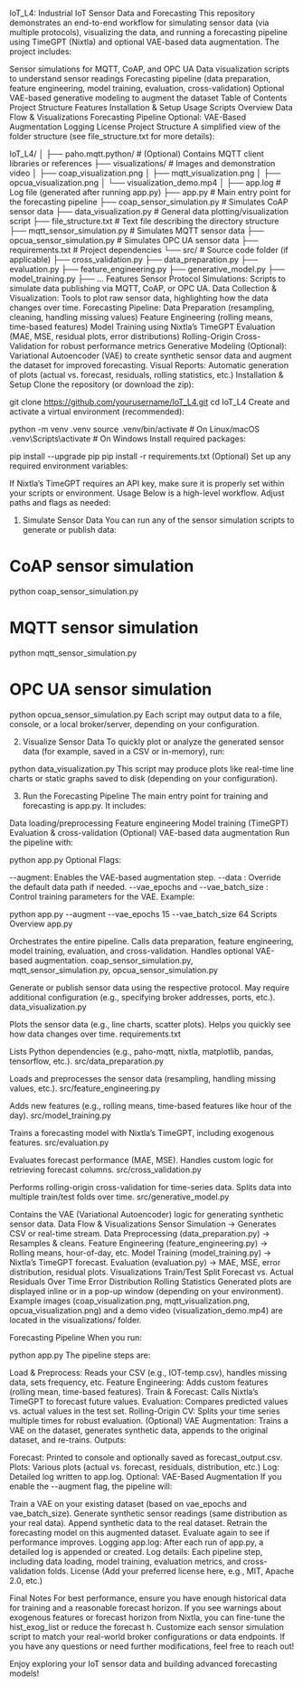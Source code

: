 IoT_L4: Industrial IoT Sensor Data and Forecasting
This repository demonstrates an end-to-end workflow for simulating sensor data (via multiple protocols), visualizing the data, and running a forecasting pipeline using TimeGPT (Nixtla) and optional VAE-based data augmentation. The project includes:

Sensor simulations for MQTT, CoAP, and OPC UA
Data visualization scripts to understand sensor readings
Forecasting pipeline (data preparation, feature engineering, model training, evaluation, cross-validation)
Optional VAE-based generative modeling to augment the dataset
Table of Contents
Project Structure
Features
Installation & Setup
Usage
Scripts Overview
Data Flow & Visualizations
Forecasting Pipeline
Optional: VAE-Based Augmentation
Logging
License
Project Structure
A simplified view of the folder structure (see file_structure.txt for more details):


IoT_L4/
│
├── paho.mqtt.python/           # (Optional) Contains MQTT client libraries or references
├── visualizations/             # Images and demonstration video
│   ├── coap_visualization.png
│   ├── mqtt_visualization.png
│   ├── opcua_visualization.png
│   └── visualization_demo.mp4
│
├── app.log                     # Log file (generated after running app.py)
├── app.py                      # Main entry point for the forecasting pipeline
├── coap_sensor_simulation.py   # Simulates CoAP sensor data
├── data_visualization.py       # General data plotting/visualization script
├── file_structure.txt          # Text file describing the directory structure
├── mqtt_sensor_simulation.py   # Simulates MQTT sensor data
├── opcua_sensor_simulation.py  # Simulates OPC UA sensor data
├── requirements.txt            # Project dependencies
└── src/                        # Source code folder (if applicable)
    ├── cross_validation.py
    ├── data_preparation.py
    ├── evaluation.py
    ├── feature_engineering.py
    ├── generative_model.py
    ├── model_training.py
    ├── ...
Features
Sensor Protocol Simulations: Scripts to simulate data publishing via MQTT, CoAP, or OPC UA.
Data Collection & Visualization: Tools to plot raw sensor data, highlighting how the data changes over time.
Forecasting Pipeline:
Data Preparation (resampling, cleaning, handling missing values)
Feature Engineering (rolling means, time-based features)
Model Training using Nixtla’s TimeGPT
Evaluation (MAE, MSE, residual plots, error distributions)
Rolling-Origin Cross-Validation for robust performance metrics
Generative Modeling (Optional): Variational Autoencoder (VAE) to create synthetic sensor data and augment the dataset for improved forecasting.
Visual Reports: Automatic generation of plots (actual vs. forecast, residuals, rolling statistics, etc.)
Installation & Setup
Clone the repository (or download the zip):


git clone https://github.com/yourusername/IoT_L4.git
cd IoT_L4
Create and activate a virtual environment (recommended):


python -m venv .venv
source .venv/bin/activate       # On Linux/macOS
.venv\Scripts\activate          # On Windows
Install required packages:


pip install --upgrade pip
pip install -r requirements.txt
(Optional) Set up any required environment variables:

If Nixtla’s TimeGPT requires an API key, make sure it is properly set within your scripts or environment.
Usage
Below is a high-level workflow. Adjust paths and flags as needed:

1. Simulate Sensor Data
You can run any of the sensor simulation scripts to generate or publish data:


# CoAP sensor simulation
python coap_sensor_simulation.py

# MQTT sensor simulation
python mqtt_sensor_simulation.py

# OPC UA sensor simulation
python opcua_sensor_simulation.py
Each script may output data to a file, console, or a local broker/server, depending on your configuration.

2. Visualize Sensor Data
To quickly plot or analyze the generated sensor data (for example, saved in a CSV or in-memory), run:


python data_visualization.py
This script may produce plots like real-time line charts or static graphs saved to disk (depending on your configuration).

3. Run the Forecasting Pipeline
The main entry point for training and forecasting is app.py. It includes:

Data loading/preprocessing
Feature engineering
Model training (TimeGPT)
Evaluation & cross-validation
(Optional) VAE-based data augmentation
Run the pipeline with:


python app.py
Optional Flags:

--augment: Enables the VAE-based augmentation step.
--data <path>: Override the default data path if needed.
--vae_epochs <int> and --vae_batch_size <int>: Control training parameters for the VAE.
Example:


python app.py --augment --vae_epochs 15 --vae_batch_size 64
Scripts Overview
app.py

Orchestrates the entire pipeline.
Calls data preparation, feature engineering, model training, evaluation, and cross-validation.
Handles optional VAE-based augmentation.
coap_sensor_simulation.py, mqtt_sensor_simulation.py, opcua_sensor_simulation.py

Generate or publish sensor data using the respective protocol.
May require additional configuration (e.g., specifying broker addresses, ports, etc.).
data_visualization.py

Plots the sensor data (e.g., line charts, scatter plots).
Helps you quickly see how data changes over time.
requirements.txt

Lists Python dependencies (e.g., paho-mqtt, nixtla, matplotlib, pandas, tensorflow, etc.).
src/data_preparation.py

Loads and preprocesses the sensor data (resampling, handling missing values, etc.).
src/feature_engineering.py

Adds new features (e.g., rolling means, time-based features like hour of the day).
src/model_training.py

Trains a forecasting model with Nixtla’s TimeGPT, including exogenous features.
src/evaluation.py

Evaluates forecast performance (MAE, MSE).
Handles custom logic for retrieving forecast columns.
src/cross_validation.py

Performs rolling-origin cross-validation for time-series data.
Splits data into multiple train/test folds over time.
src/generative_model.py

Contains the VAE (Variational Autoencoder) logic for generating synthetic sensor data.
Data Flow & Visualizations
Sensor Simulation → Generates CSV or real-time stream.
Data Preprocessing (data_preparation.py) → Resamples & cleans.
Feature Engineering (feature_engineering.py) → Rolling means, hour-of-day, etc.
Model Training (model_training.py) → Nixtla’s TimeGPT forecast.
Evaluation (evaluation.py) → MAE, MSE, error distribution, residual plots.
Visualizations
Train/Test Split
Forecast vs. Actual
Residuals Over Time
Error Distribution
Rolling Statistics
Generated plots are displayed inline or in a pop-up window (depending on your environment). Example images (coap_visualization.png, mqtt_visualization.png, opcua_visualization.png) and a demo video (visualization_demo.mp4) are located in the visualizations/ folder.

Forecasting Pipeline
When you run:


python app.py
The pipeline steps are:

Load & Preprocess: Reads your CSV (e.g., IOT-temp.csv), handles missing data, sets frequency, etc.
Feature Engineering: Adds custom features (rolling mean, time-based features).
Train & Forecast: Calls Nixtla’s TimeGPT to forecast future values.
Evaluation: Compares predicted values vs. actual values in the test set.
Rolling-Origin CV: Splits your time series multiple times for robust evaluation.
(Optional) VAE Augmentation: Trains a VAE on the dataset, generates synthetic data, appends to the original dataset, and re-trains.
Outputs:

Forecast: Printed to console and optionally saved as forecast_output.csv.
Plots: Various plots (actual vs. forecast, residuals, distribution, etc.)
Log: Detailed log written to app.log.
Optional: VAE-Based Augmentation
If you enable the --augment flag, the pipeline will:

Train a VAE on your existing dataset (based on vae_epochs and vae_batch_size).
Generate synthetic sensor readings (same distribution as your real data).
Append synthetic data to the real dataset.
Retrain the forecasting model on this augmented dataset.
Evaluate again to see if performance improves.
Logging
app.log: After each run of app.py, a detailed log is appended or created.
Log details: Each pipeline step, including data loading, model training, evaluation metrics, and cross-validation folds.
License
(Add your preferred license here, e.g., MIT, Apache 2.0, etc.)

Final Notes
For best performance, ensure you have enough historical data for training and a reasonable forecast horizon.
If you see warnings about exogenous features or forecast horizon from Nixtla, you can fine-tune the hist_exog_list or reduce the forecast h.
Customize each sensor simulation script to match your real-world broker configurations or data endpoints.
If you have any questions or need further modifications, feel free to reach out!

Enjoy exploring your IoT sensor data and building advanced forecasting models!